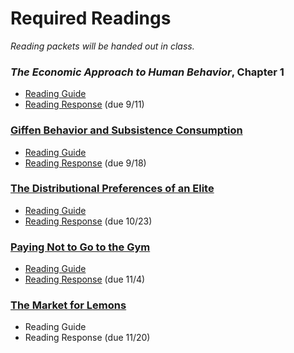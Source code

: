 # Required Readings

_Reading packets will be handed out in class._

### _The Economic Approach to Human Behavior_, Chapter 1

- [Reading Guide](ECON251-Becker-reading-guide.pdf)
- [Reading Response](https://www.gradescope.com/courses/432869/assignments/2243726/) (due 9/11)

### [Giffen Behavior and Subsistence Consumption](https://www.jstor.org/stable/29730133)

- [Reading Guide](ECON251-Jensen-Miller-reading-guide-2022-09-09.pdf)
- [Reading Response](https://www.gradescope.com/courses/432869/assignments/2257941/) (due 9/18)

### [The Distributional Preferences of an Elite](https://www.jstor.org/stable/24749332)

- [Reading Guide](ECON251-FJKM-reading-guide-2022-10-19.pdf)
- [Reading Response](https://www.gradescope.com/courses/432869/assignments/2368898/) (due 10/23)

### [Paying Not to Go to the Gym](https://www.jstor.org/stable/30034067)

- [Reading Guide](ECON251-gym-reading-guide-2022-10-27.pdf)
- [Reading Response](https://www.gradescope.com/courses/432869/assignments/2392866/) (due 11/4)

### [The Market for Lemons](https://www.jstor.org/stable/1879431)

- Reading Guide
- Reading Response (due 11/20)

